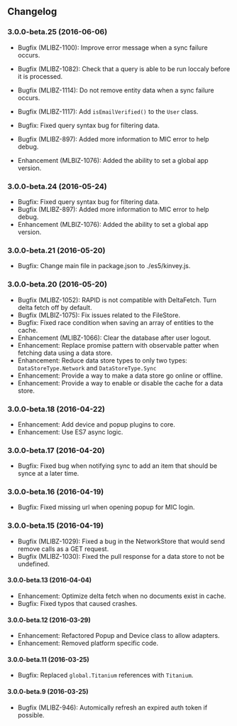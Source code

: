## Changelog
### 3.0.0-beta.25 (2016-06-06)
* Bugfix (MLIBZ-1100): Improve error message when a sync failure occurs.
* Bugfix (MLIBZ-1082): Check that a query is able to be run loccaly before it is processed.
* Bugfix (MLIBZ-1114): Do not remove entity data when a sync failure occurs.
* Bugfix (MLIBZ-1117): Add `isEmailVerified()` to the `User` class.

* Bugfix: Fixed query syntax bug for filtering data.
* Bugfix (MLIBZ-897): Added more information to MIC error to help debug.
* Enhancement (MLBIZ-1076): Added the ability to set a global app version.

### 3.0.0-beta.24 (2016-05-24)
* Bugfix: Fixed query syntax bug for filtering data.
* Bugfix (MLIBZ-897): Added more information to MIC error to help debug.
* Enhancement (MLBIZ-1076): Added the ability to set a global app version.

### 3.0.0-beta.21 (2016-05-20)
* Bugfix: Change main file in package.json to ./es5/kinvey.js.

### 3.0.0-beta.20 (2016-05-20)
* Bugfix (MLIBZ-1052): RAPID is not compatible with DeltaFetch. Turn delta fetch off by default.
* Bugfix (MLBIZ-1075): Fix issues related to the FileStore.
* Bugfix: Fixed race condition when saving an array of entities to the cache.
* Enhancement (MLIBZ-1066): Clear the database after user logout.
* Enhancement: Replace promise pattern with observable patter when fetching data using a data store.
* Enhancement: Reduce data store types to only two types: `DataStoreType.Network` and `DataStoreType.Sync`
* Enhancement: Provide a way to make a data store go online or offline.
* Enhancement: Provide a way to enable or disable the cache for a data store.

### 3.0.0-beta.18 (2016-04-22)
* Enhancement: Add device and popup plugins to core.
* Enhancement: Use ES7 async logic.

### 3.0.0-beta.17 (2016-04-20)
* Bugfix: Fixed bug when notifying sync to add an item that should be synce at a later time.

### 3.0.0-beta.16 (2016-04-19)
* Bugfix: Fixed missing url when opening popup for MIC login.

### 3.0.0-beta.15 (2016-04-19)
* Bugfix (MLIBZ-1029): Fixed a bug in the NetworkStore that would send remove calls as a GET request.
* Bugfix (MLIBZ-1030): Fixed the pull response for a data store to not be undefined.

#### 3.0.0-beta.13 (2016-04-04)
* Enhancement: Optimize delta fetch when no documents exist in cache.
* Bugfix: Fixed typos that caused crashes.

#### 3.0.0-beta.12 (2016-03-29)
* Enhancement: Refactored Popup and Device class to allow adapters.
* Enhancement: Removed platform specific code.

#### 3.0.0-beta.11 (2016-03-25)
* Bugfix: Replaced `global.Titanium` references with `Titanium`.

#### 3.0.0-beta.9 (2016-03-25)
* Bugfix (MLIBZ-946): Automically refresh an expired auth token if possible.

